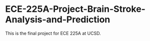 # ECE-225A-Project-Brain-Stroke-Analysis-and-Prediction
This is the final project for ECE 225A at UCSD.
